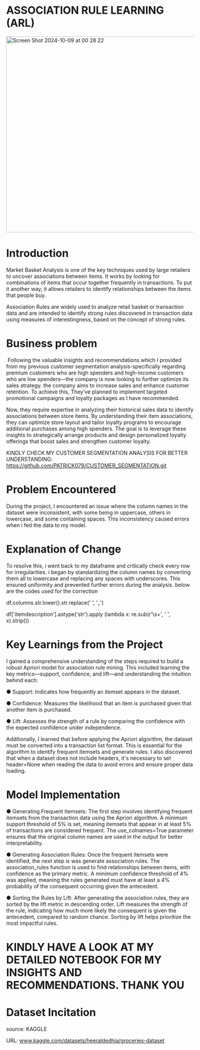 # ASSOCIATION RULE LEARNING (ARL)

<img width="526" alt="Screen Shot 2024-10-09 at 00 28 22" src="https://github.com/user-attachments/assets/4e7d7e87-046a-4bb9-b38e-a020dd8e2c0a">

# Introduction

Market Basket Analysis is one of the key techniques used by large retailers to uncover associations between items. It works by looking for combinations of items that occur together frequently in transactions. To put it another way, it allows retailers to identify relationships between the items that people buy.

Association Rules are widely used to analyze retail basket or transaction data and are intended to identify strong rules discovered in transaction data using measures of interestingness, based on the concept of strong rules.

# Business problem

 Following the valuable insights and recommendations which I provided from my previous customer segmentation analysis-specifically regarding premium customers who are high spenders and high-income customers who are low spenders—the company is now looking to further optimize its sales strategy. the company aims to increase sales and enhance customer retention. To achieve this, They’ve planned to implement targeted promotional campaigns  and loyalty packages as I have recommended. 

Now, they  require expertise in analyzing their  historical sales data to identify associations between store items. By understanding their  item associations, they can optimize store layout and tailor loyalty programs to encourage additional purchases among high spenders. The goal is to leverage these insights to strategically arrange products and design personalized loyalty offerings that boost sales and strengthen customer loyalty.

KINDLY CHECK MY CUSTOMER SEGMENTATION ANALYSIS FOR BETTER UNDERSTANDING: https://github.com/PATRICK079/CUSTOMER_SEGMENTATION.git


# Problem Encountered

During the project, I encountered an issue where the column names in the dataset were inconsistent, with some being in uppercase, others in lowercase, and some containing spaces. This inconsistency caused errors when i fed the data to my model.

# Explanation of Change
To resolve this, i went back to my dataframe and critically check every row for irregularities. i began by standardizing the column names by converting them all to lowercase and replacing any spaces with underscores. This ensured uniformity and prevented further errors during the analysis.  below are the codes used for the correction

df.columns.str.lower().str.replace(' ', '_')

df['itemdescription'].astype('str').apply (lambda x: re.sub(r'\s+', ' ', x).strip())



#  Key Learnings from the Project


I gained a comprehensive understanding of the steps required to build a robust Apriori model for association rule mining. This included learning the key metrics—support, confidence, and lift—and understanding the intuition behind each:

● Support:  Indicates how frequently an itemset appears in the dataset.

● Confidence:  Measures the likelihood that an item is purchased given that another item is purchased.

● Lift:  Assesses the strength of a rule by comparing the confidence with the expected confidence under independence.

Additionally, I learned that before applying the Apriori algorithm, the dataset must be converted into a transaction list format. This is essential for the algorithm to identify frequent itemsets and generate rules. I also discovered that when a dataset does not include headers, it's necessary to set header=None when reading the data to avoid errors and ensure proper data loading.

# Model Implementation

●  Generating Frequent Itemsets: The first step involves identifying frequent itemsets from the transaction data using the Apriori algorithm. A minimum support threshold of 5% is set, meaning itemsets that appear in at least 5% of transactions are considered frequent. The use_colnames=True parameter ensures that the original column names are used in the output for better interpretability.

●  Generating Association Rules: Once the frequent itemsets were identified, the next step is was generate association rules. The association_rules function is used to find relationships between items, with confidence as the primary metric. A minimum confidence threshold of 4% was applied, meaning the rules generated must have at least a 4% probability of the consequent occurring given the antecedent.

●  Sorting the Rules by Lift: After generating the association rules, they are sorted by the lift metric in descending order. Lift measures the strength of the rule, indicating how much more likely the consequent is given the antecedent, compared to random chance. Sorting by lift helps prioritize the most impactful rules.

  # KINDLY HAVE A LOOK AT MY DETAILED NOTEBOOK FOR MY INSIGHTS AND RECOMMENDATIONS. THANK YOU

# Dataset Incitation 
 source: KAGGLE
 
 URL: www.kaggle.com/datasets/heeraldedhia/groceries-dataset




